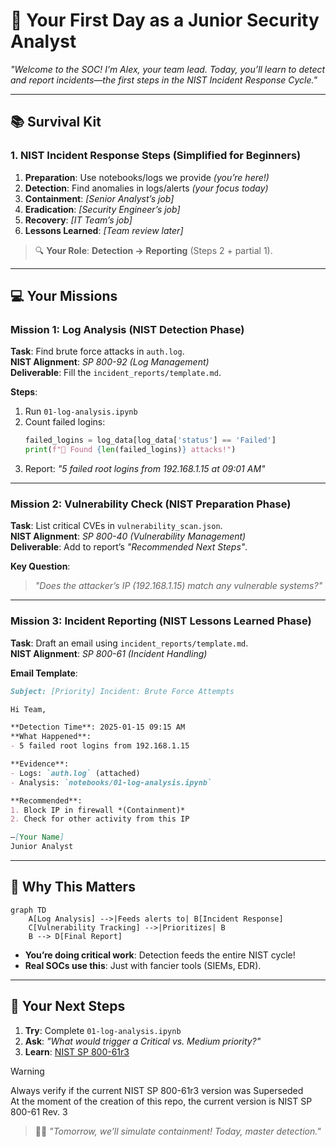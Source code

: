 # **🚀 Your First Day as a Junior Security Analyst**  
*"Welcome to the SOC! I’m Alex, your team lead. Today, you’ll learn to detect and report incidents—the first steps in the NIST Incident Response Cycle."*  

---

## **📚 Survival Kit**  
### **1. NIST Incident Response Steps (Simplified for Beginners)**  
1. **Preparation**: Use notebooks/logs we provide *(you’re here!)*  
2. **Detection**: Find anomalies in logs/alerts *(your focus today)*  
3. **Containment**: *[Senior Analyst’s job]*  
4. **Eradication**: *[Security Engineer’s job]*  
5. **Recovery**: *[IT Team’s job]*  
6. **Lessons Learned**: *[Team review later]*  

> 🔍 **Your Role**: **Detection → Reporting** (Steps 2 + partial 1).  

---

## **💻 Your Missions**  
### **Mission 1: Log Analysis (NIST Detection Phase)**  
**Task**: Find brute force attacks in `auth.log`.  
**NIST Alignment**: *SP 800-92 (Log Management)*  
**Deliverable**: Fill the `incident_reports/template.md`.  

**Steps**:  
1. Run `01-log-analysis.ipynb`  
2. Count failed logins:  
   ```python
   failed_logins = log_data[log_data['status'] == 'Failed']
   print(f"🚨 Found {len(failed_logins)} attacks!")
   ```  
3. Report: *"5 failed root logins from 192.168.1.15 at 09:01 AM"*  

---

### **Mission 2: Vulnerability Check (NIST Preparation Phase)**  
**Task**: List critical CVEs in `vulnerability_scan.json`.  
**NIST Alignment**: *SP 800-40 (Vulnerability Management)*  
**Deliverable**: Add to report’s *"Recommended Next Steps"*.  

**Key Question**:  
> *"Does the attacker’s IP (192.168.1.15) match any vulnerable systems?"*  

---

### **Mission 3: Incident Reporting (NIST Lessons Learned Phase)**  
**Task**: Draft an email using `incident_reports/template.md`.  
**NIST Alignment**: *SP 800-61 (Incident Handling)*  

**Email Template**:  
```markdown
Subject: [Priority] Incident: Brute Force Attempts  

Hi Team,  

**Detection Time**: 2025-01-15 09:15 AM  
**What Happened**:  
- 5 failed root logins from 192.168.1.15  

**Evidence**:  
- Logs: `auth.log` (attached)  
- Analysis: `notebooks/01-log-analysis.ipynb`  

**Recommended**:  
1. Block IP in firewall *(Containment)*  
2. Check for other activity from this IP  

—[Your Name]  
Junior Analyst  
```

---

## **🔐 Why This Matters**  
```mermaid
graph TD
    A[Log Analysis] -->|Feeds alerts to| B[Incident Response]
    C[Vulnerability Tracking] -->|Prioritizes| B
    B --> D[Final Report]
```

- **You’re doing critical work**: Detection feeds the entire NIST cycle!  
- **Real SOCs use this**: Just with fancier tools (SIEMs, EDR).  

---

## **📌 Your Next Steps**  
1. **Try**: Complete `01-log-analysis.ipynb`  
2. **Ask**: *"What would trigger a Critical vs. Medium priority?"*  
3. **Learn**: [NIST SP 800-61r3](https://csrc.nist.gov/pubs/sp/800/61/r3/final)
   
> [!WARNING]   
> Always verify if the current NIST SP 800-61r3 version was Superseded  
> At the moment of the creation of this repo, the current version is NIST SP 800-61 Rev. 3   

> 👨‍🏫 *"Tomorrow, we’ll simulate containment! Today, master detection."*  
